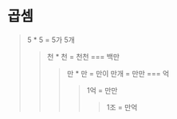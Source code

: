 # 곱셈

> 5 \* 5 = 5가 5개
>
> > 천 \* 천 = 천천 === 백만
> >
> > > 만 \* 만 = 만이 만개 = 만만 === 억
> > >
> > > > 1억 = 만만
> > > >
> > > > > 1조 = 만억
